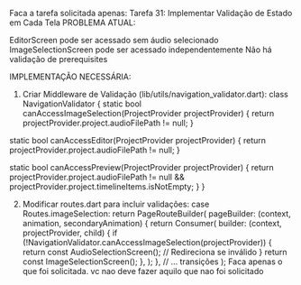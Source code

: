 Faca a tarefa solicitada apenas:
Tarefa 31: Implementar Validação de Estado em Cada Tela
PROBLEMA ATUAL:

EditorScreen pode ser acessado sem áudio selecionado
ImageSelectionScreen pode ser acessado independentemente
Não há validação de prerequisites

IMPLEMENTAÇÃO NECESSÁRIA:
1. Criar Middleware de Validação (lib/utils/navigation_validator.dart):
class NavigationValidator {
  static bool canAccessImageSelection(ProjectProvider projectProvider) {
    return projectProvider.project.audioFilePath != null;
  }
  
  static bool canAccessEditor(ProjectProvider projectProvider) {
    return projectProvider.project.audioFilePath != null;
  }
  
  static bool canAccessPreview(ProjectProvider projectProvider) {
    return projectProvider.project.audioFilePath != null && 
           projectProvider.project.timelineItems.isNotEmpty;
  }
}

2. Modificar routes.dart para incluir validações:
case Routes.imageSelection:
  return PageRouteBuilder(
    pageBuilder: (context, animation, secondaryAnimation) {
      return Consumer<ProjectProvider>(
        builder: (context, projectProvider, child) {
          if (!NavigationValidator.canAccessImageSelection(projectProvider)) {
            return const AudioSelectionScreen(); // Redireciona se inválido
          }
          return const ImageSelectionScreen();
        },
      );
    },
    // ... transições
  );
Faca apenas o que foi solicitada. vc nao deve fazer aquilo que nao foi solicitado